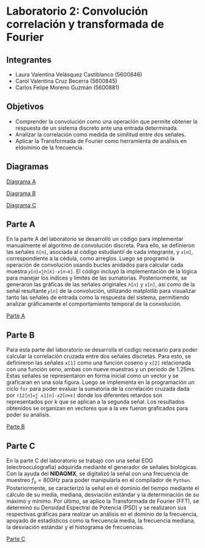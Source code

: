 # Laboratorio 2: Convolución correlación y transformada de Fourier

## Integrantes
* Laura Valentina Velásquez Castiblanco (5600846)
* Carol Valentina Cruz Becerra (5600845)
* Carlos Felipe Moreno Guzmán (5600881)
  
## Objetivos 
* Comprender la convolución como una operación que permite obtener la respuesta de un sistema discreto ante una entrada determinada.
* Analizar la correlación como medida de similitud entre dos señales.
* Aplicar la Transformada de Fourier como herramienta de análisis en eldominio de la frecuencia.

## Diagramas 

[Diagrama A](https://github.com/carolcruz5600/Laboratorio-2/blob/b72f20bfcba8161f8cfee12ca44652cfe5fb9744/Diagramas/Lab%202%20-%20PDS%20-%20Diagrama%20A.jpg)

[Diagrama B](https://github.com/carolcruz5600/Laboratorio-2/blob/b72f20bfcba8161f8cfee12ca44652cfe5fb9744/Diagramas/Lab%202%20-%20PDS%20-%20Diagrama%20B.jpg)

[Diagrama C](https://github.com/carolcruz5600/Laboratorio-2/blob/b72f20bfcba8161f8cfee12ca44652cfe5fb9744/Diagramas/Lab%202%20-%20PDS%20-%20Diagrama%20C.jpg)

## Parte A
En la parte A del laboratorio se desarrolló un código para implementar manualmente el algoritmo de convolución discreta. Para ello, se definieron las señales ``ℎ[𝑛]``, asociada al código estudiantil de cada integrante, y ``𝑥[𝑛]``, correspondiente a la cédula, como arreglos. Luego se programó la operación de convolución usando bucles anidados para calcular cada muestra ``𝑦[𝑛]=∑ℎ[𝑘]⋅𝑥[𝑛−𝑘]``. El código incluyó la implementación de la lógica para manejar los índices y límites de las sumatorias. Posteriormente, se generaron las gráficas de las señales originales ``ℎ[𝑛]`` y ``𝑥[𝑛]``, así como de la señal resultante ``𝑦[𝑛]`` de la convolución, utilizando matplotlib para visualizar tanto las señales de entrada como la respuesta del sistema, permitiendo analizar gráficamente el comportamiento temporal de la convolución.

[Parte A](https://github.com/carolcruz5600/Laboratorio-2/blob/main/Parte%20A/Proceso%20A.md)

## Parte B

Para esta parte del laboratorio se desarrolla el codigo necesario para poder calcular la correlación cruzada entre dos señales discretas. Para esto, se definireron las señales ``x[1]`` como una función coseno y ``x[2]`` relacionada con una función seno, ambas con nueve muestras y un periodo de 1.25ms. Estas señales se representaron en forma inicial como un vector y se graficaran en una sola figura. Luego se implementa en la programación un ciclo ``for`` para poder evaluar la sumatoria de la correlación cruzada dada por ``r12[𝑛]=∑ x1[n]⋅𝑥2[𝑛+𝑘]`` donde los diferentes retardos son representados por k que se aplican a la segunda señal. Los resultados obtenidos se organizan en vectores que a la vex fueron graficados para poder su análisis.

[Parte B](https://github.com/carolcruz5600/Laboratorio-2/blob/4c8f13584dadae05fd38445f36fef5a0659ee82e/Parte%20B/Proceso%20B.md)

## Parte C

En la parte C del laboratorio se trabajó con una señal EOG (electrooculografía) adquirida mediante el generador de señales biológicas. Con la ayuda del **NIDAQMX**, se digitalizó la señal con una frecuencia de muestreo $f_s=800 Hz$ para poder manipularla en el compilador de `Python`. Posteriormente, se caracterizó la señal en el dominio del tiempo mediante el cálculo de su media, mediana, desviación estándar y la determinación de su máximo y mínimo. Por último, se aplico la Transformada de Fourier (FFT), se determinó su Densidad Espectral de Potencia (PSD) y se realizaron sus respectivas gráficas para realizar un análisis en el dominio de la frecuencia, apoyado de estadísticos como la frecuencia media, la frecuencia mediana, la desviación estándar y el histograma de frecuencias.

[Parte C](https://github.com/carolcruz5600/Laboratorio-2/blob/main/Parte%20C/Proceso%20C.md)
